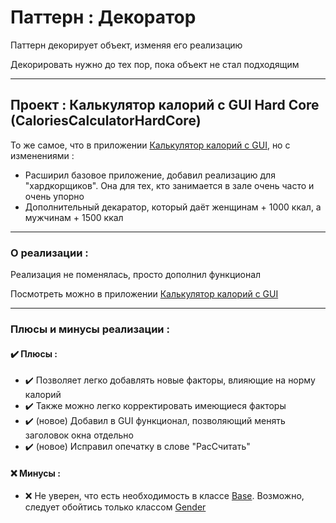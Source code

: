 # Паттерн : Декоратор

Паттерн декорирует объект, изменяя его реализацию

Декорировать нужно до тех пор, пока объект не стал подходящим

----

## Проект : Калькулятор калорий с GUI Hard Core (CaloriesCalculatorHardCore)

То же самое, что в приложении [Калькулятор калорий с GUI](https://github.com/andybeardness/Learning-OOP/tree/main/03-Decorator-CaloriesCalculator), но с изменениями :

- Расширил базовое приложение, добавил реализацию для "хардкорщиков". Она для тех, кто занимается в зале очень часто и очень упорно
- Дополнительный декаратор, который даёт женщинам + 1000 ккал, а мужчинам + 1500 ккал

----

### О реализации :

Реализация не поменялась, просто дополнил функционал

Посмотреть можно в приложении [Калькулятор калорий с GUI](https://github.com/andybeardness/Learning-OOP/tree/main/03-Decorator-CaloriesCalculator)

----

### Плюсы и минусы реализации : 

#### ✔️ Плюсы :

- ✔️ Позволяет легко добавлять новые факторы, влияющие на норму калорий
- ✔️ Также можно легко корректировать имеющиеся факторы
- ✔️ (новое) Добавил в GUI функционал, позволяющий менять заголовок окна отдельно
- ✔️ (новое) Исправил опечатку в слове "РасСчитать"


#### ❌ Минусы :

- ❌ Не уверен, что есть необходимость в классе [Base](https://github.com/andybeardness/Learning-OOP/blob/main/03-Decorator-CaloriesCalculator/src/AppCalories/CaloriesCalculator/Base/CaloriesBase.java). Возможно, следует обойтись только классом [Gender](https://github.com/andybeardness/Learning-OOP/blob/main/03-Decorator-CaloriesCalculator/src/AppCalories/CaloriesCalculator/Genders/CaloriesGender.java)
	